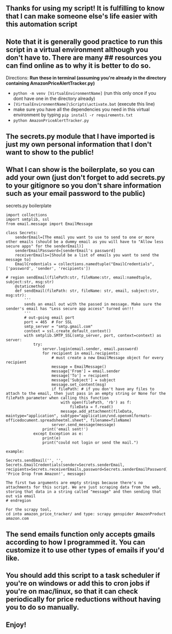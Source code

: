 ## Thanks for using my script! It is fulfilling to know that I can make someone else's life easier with this automation script

## Note that it is generally good practice to run this script in a virtual environment although you don't have to. There are many ## resources you can find online as to why it is better to do so.

Directions:
__Run these in terminal (assuming you're already in the directory containing AmazonPriceAlertTracker.py)__
* ```python -m venv [VirtualEnvironmentName]``` (run this only once if you dont have one in the directory already)
* ```[VirtualEnvironmentName]\Scripts\activate.bat``` (execute this line)
* make sure you have all the dependencies you need in this virtual environment by typing ```pip install -r requirements.txt```
* ```python AmazonPriceAlertTracker.py```

## The secrets.py module that I have imported is just my own personal information that I don't want to show to the public!
## What I can show is the boilerplate, so you can add your own (just don't forget to add secrets.py to your gitignore so you don't share information such as your email password to the public)
secrets.py boilerplate
```
import collections
import smtplib, ssl
from email.message import EmailMessage

class Secrets:
    senderEmail=[The email you want to use to send to one or more other emails (should be a dummy email as you will have to "Allow less secure apps" for the senderEmail)]
    senderEmailPassword=[senderEmail's password]
    receiverEmails=[Should be a list of emails you want to send the message to]
    EmailCredentials = collections.namedtuple("EmailCredentials", ['password', 'sender', 'recipients'])

# region sendEmail(filePath:str, fileName:str, email:namedtuple, subject:str, msg:str)
    @staticmethod
    def sendEmail(filePath: str, fileName: str, email, subject:str, msg:str):
        '''
        sends an email out with the passed in message. Make sure the sender's email has "Less secure app access" turned on!!!
        '''
        # out-going email port
        port = 465  # For SSL
        smtp_server = "smtp.gmail.com"
        context = ssl.create_default_context()
        with smtplib.SMTP_SSL(smtp_server, port, context=context) as server:
            try:
                server.login(email.sender, email.password)
                for recipient in email.recipients:
                    # must create a new EmailMessage object for every recipient
                    message = EmailMessage()
                    message['From'] = email.sender
                    message['To'] = recipient
                    message['Subject'] = subject
                    message.set_content(msg)
                    if filePath: # if you don't have any files to attach to the email, then just pass in an empty string or None for the filePath parameter when calling this function
                        with open(filePath, 'rb') as f:
                            fileData = f.read()
                        message.add_attachment(fileData, maintype="application", subtype="application/vnd.openxmlformats-officedocument.spreadsheetml.sheet", filename=fileName)
                    server.send_message(message)
                print('email sent!')
            except Exception as e:
                print(e)
                print("could not login or send the mail.")

example:

Secrets.sendEmail('', '', Secrets.EmailCredentials(sender=Secrets.senderEmail, recipients=Secrets.receiverEmails,password=Secrets.senderEmailPassword), 'Price Drop from Amazon!', message)

The first two arguments are empty strings because there's no attachments for this script. We are just scraping data from the web, storing that data in a string called "message" and then sending that out via email
# endregion

For the scrapy tool,
cd into amazon_price_tracker/ and type: scrapy genspider AmazonProduct amazon.com

```

## The send emails function only accepts gmails according to how I programmed it. You can customize it to use other types of emails if you'd like.
## You should add this script to a task scheduler if you're on windows or add this to cron jobs if you're on mac/linux, so that it can check periodically for price reductions without having you to do so manually.

## Enjoy!